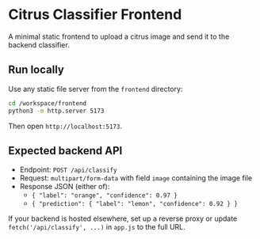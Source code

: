 # Citrus Classifier Frontend

A minimal static frontend to upload a citrus image and send it to the backend classifier.

## Run locally

Use any static file server from the `frontend` directory:

```bash
cd /workspace/frontend
python3 -m http.server 5173
```

Then open `http://localhost:5173`.

## Expected backend API

- Endpoint: `POST /api/classify`
- Request: `multipart/form-data` with field `image` containing the image file
- Response JSON (either of):
  - `{ "label": "orange", "confidence": 0.97 }`
  - `{ "prediction": { "label": "lemon", "confidence": 0.92 } }`

If your backend is hosted elsewhere, set up a reverse proxy or update `fetch('/api/classify', ...)` in `app.js` to the full URL.